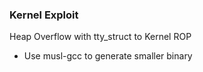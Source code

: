 ### Kernel Exploit

Heap Overflow with tty_struct to Kernel ROP


* Use musl-gcc to generate smaller binary


